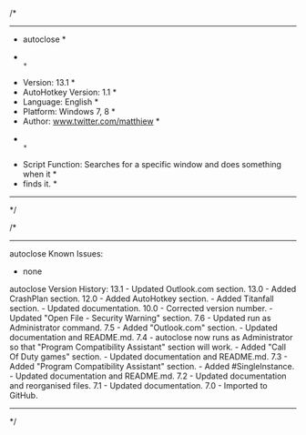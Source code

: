 /*
*********************************************************************************
* autoclose																		*
*                                                                               *
* Version:              13.1                                                    *
* AutoHotkey Version:   1.1                                                     *
* Language:       		English                                                 *
* Platform:       		Windows 7, 8                                            *
* Author:         		www.twitter.com/matthiew                                *
*                                                                               *
* Script Function: Searches for a specific window and does something when it    *
* finds it.         															*
*********************************************************************************
*/




/*
*********************************************************************************
autoclose Known Issues:
 - none




autoclose Version History:
13.1 - Updated Outlook.com section.
13.0 - Added CrashPlan section.
12.0 - Added AutoHotkey section.
	 - Added Titanfall section.
	 - Updated documentation.
10.0 - Corrected version number.
	 - Updated "Open File - Security Warning" section.
7.6 - Updated run as Administrator command.
7.5 - Added "Outlook.com" section.
	- Updated documentation and README.md.
7.4 - autoclose now runs as Administrator so that "Program Compatibility
	  Assistant" section will work.
	- Added "Call Of Duty games" section.
	- Updated documentation and README.md.
7.3 - Added "Program Compatibility Assistant" section.
	- Added #SingleInstance.
    - Updated documentation and README.md.
7.2 - Updated documentation and reorganised files.
7.1 - Updated documentation.
7.0 - Imported to GitHub.
*********************************************************************************
*/